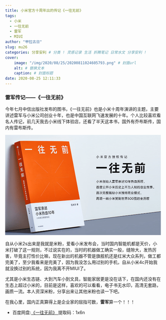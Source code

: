 ```yaml
---
title: 小米官方十周年出的传记《一往无前》
tags:
  - 小米
  - 一往无前
  - 雷军
  - MIUI
author: "甲拉古日"
slug: mu26
categories: 分享安利 # 分类 ! 灵感记录 生活 折腾笔记 日常水文 分享安利 !
cover:
    image: "/img/2020/08/25/20200811024605793.png" # 封面url
    alt: # 替换文本
    caption: # 封面标题
date: 2020-08-25 12:11:33
---
```



### 雷军传记——《一往无前》

今年七月中信出版社发布的图书，《一往无前》也是小米十周年演讲的主题，主要讲述雷军与小米公司创业十年，也是中国互联网飞速发展的十年。个人比较喜欢看名人传记，前几天我去小米线下体验店，还看了半天这本书，国外有乔布斯传，国内有雷布斯传。

![《一往无前》](/img/2020/08/25/1598324096495828.png)

自从小米2s出来是我就是米粉，爱看小米发布会，当时国内智能机都是天价，小米打破了这一规则，不过说实在的，当时的机器做工确实一般，缝隙大，发热厉害，毕竟主打性价比嘛，现在新出的机器不管是旗舰机还是红米大众系列，做工都完美了，至少我看来是完美了，因为我没怎么用过别的手机，自从小米4c开始我就没换过别的系统，因为我离不开MIUI了。

尤其是小米生态链、大到汽车小到文具，智能家居更是没在话下，在国内还没有在生态上超过小米的，目前是这样，喜欢的可以看看，电子书无水印，高清无套路，画质一流。本人资深米粉，分享出来让其他米粉也读一下吧。

在我心里，国内正真算得上是企业家的屈指可数，**雷军**算一个！！！

<ul>
  <li>百度网盘:<a href="https://pan.baidu.com/s/1mPGKEZFrJGR7T2p4_d-U2Q" target="_blank">《一往无前》  </a> 提取码：1x6n </li>
</ul>